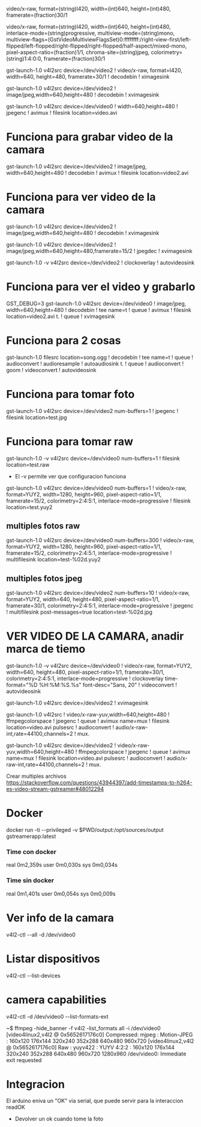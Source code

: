 video/x-raw, format=(string)I420, width=(int)640, height=(int)480, framerate=(fraction)30/1

video/x-raw, format=(string)I420, width=(int)640, height=(int)480, interlace-mode=(string)progressive, multiview-mode=(string)mono, multiview-flags=(GstVideoMultiviewFlagsSet)0:ffffffff:/right-view-first/left-flipped/left-flopped/right-flipped/right-flopped/half-aspect/mixed-mono, pixel-aspect-ratio=(fraction)1/1, chroma-site=(string)jpeg, colorimetry=(string)1:4:0:0, framerate=(fraction)30/1


gst-launch-1.0 v4l2src device=/dev/video2 ! video/x-raw, format=I420, width=640, height=480, framerate=30/1 ! decodebin ! ximagesink


gst-launch-1.0 v4l2src device=/dev/video2 ! image/jpeg,width=640,height=480 ! decodebin ! xvimagesink


gst-launch-1.0 v4l2src device=/dev/video0 ! width=640,height=480 ! jpegenc ! avimux ! filesink location=video.avi


# Funciona para grabar video de la camara
gst-launch-1.0 v4l2src device=/dev/video2 ! image/jpeg, width=640,height=480 ! decodebin ! avimux ! filesink location=video2.avi

# Funciona para ver video de la camara
gst-launch-1.0 v4l2src device=/dev/video2 ! image/jpeg,width=640,height=480 ! decodebin ! xvimagesink

gst-launch-1.0 v4l2src device=/dev/video2 ! image/jpeg,width=640,height=480,framerate=15/2 ! jpegdec ! xvimagesink

gst-launch-1.0 -v v4l2src device=/dev/video2 ! clockoverlay ! autovideosink

# Funciona para ver el video y grabarlo
GST_DEBUG=3 gst-launch-1.0 v4l2src device=/dev/video0 ! image/jpeg, width=640,height=480 ! decodebin ! tee name=t ! queue ! avimux ! filesink location=video2.avi t. ! queue ! xvimagesink

# Funciona para 2 cosas

gst-launch-1.0 filesrc location=song.ogg ! decodebin ! tee name=t ! queue ! audioconvert ! audioresample ! autoaudiosink t. ! queue ! audioconvert ! goom ! videoconvert ! autovideosink

# Funciona para tomar foto
gst-launch-1.0 v4l2src device=/dev/video2 num-buffers=1 ! jpegenc ! filesink location=test.jpg

# Funciona para tomar raw
gst-launch-1.0 -v v4l2src device=/dev/video0 num-buffers=1 ! filesink location=test.raw

* El -v permite ver que configuracion funciona

gst-launch-1.0 v4l2src device=/dev/video0 num-buffers=1 ! video/x-raw, format=YUY2, width=1280, height=960, pixel-aspect-ratio=1/1, framerate=15/2, colorimetry=2:4:5:1, interlace-mode=progressive ! filesink location=test.yuy2

## multiples fotos raw
gst-launch-1.0 v4l2src device=/dev/video0 num-buffers=300 ! video/x-raw, format=YUY2, width=1280, height=960, pixel-aspect-ratio=1/1, framerate=15/2, colorimetry=2:4:5:1, interlace-mode=progressive ! multifilesink location=test-%02d.yuy2

## multiples fotos jpeg
gst-launch-1.0 v4l2src device=/dev/video2 num-buffers=10 ! video/x-raw, format=YUY2, width=640, height=480, pixel-aspect-ratio=1/1, framerate=30/1, colorimetry=2:4:5:1, interlace-mode=progressive ! jpegenc ! multifilesink post-messages=true location=test-%02d.jpg

# VER VIDEO DE LA CAMARA, anadir marca de tiemo
gst-launch-1.0 -v v4l2src device=/dev/video0 ! video/x-raw, format=YUY2, width=640, height=480, pixel-aspect-ratio=1/1, framerate=30/1, colorimetry=2:4:5:1, interlace-mode=progressive ! clockoverlay time-format="%D %H:%M:%S.%s" font-desc=\"Sans, 20\" ! videoconvert ! autovideosink




gst-launch-1.0 v4l2src device=/dev/video2 ! xvimagesink

gst-launch-1.0 v4l2src ! video/x-raw-yuv,width=640,height=480 ! ffmpegcolorspace ! jpegenc ! queue ! avimux name=mux ! filesink location=video.avi pulsesrc ! audioconvert ! audio/x-raw-int,rate=44100,channels=2 ! mux.


gst-launch-1.0 v4l2src device=/dev/video2 ! video/x-raw-yuv,width=640,height=480 ! ffmpegcolorspace ! jpegenc ! queue ! avimux name=mux ! filesink location=video.avi pulsesrc ! audioconvert ! audio/x-raw-int,rate=44100,channels=2 ! mux.


Crear multiples archivos
https://stackoverflow.com/questions/43944397/add-timestamps-to-h264-es-video-stream-gstreamer#48012294



# Docker

docker run -ti --privileged -v $PWD/output:/opt/sources/output gstreamerapp:latest

### Time con docker
real    0m2,359s
user    0m0,030s
sys     0m0,034s

### Time sin docker
real    0m1,401s
user    0m0,054s
sys     0m0,009s


# Ver info de la camara
v4l2-ctl --all -d /dev/video0

# Listar dispositivos
v4l2-ctl --list-devices

# camera capabilities 


v4l2-ctl -d /dev/video0 --list-formats-ext



~$ ffmpeg -hide_banner -f v4l2 -list_formats all -i /dev/video0
[video4linux2,v4l2 @ 0x5652617176c0] Compressed:       mjpeg :          Motion-JPEG : 160x120 176x144 320x240 352x288 640x480 960x720
[video4linux2,v4l2 @ 0x5652617176c0] Raw       :     yuyv422 :           YUYV 4:2:2 : 160x120 176x144 320x240 352x288 640x480 960x720 1280x960
/dev/video0: Immediate exit requested



# Integracion

El arduino eniva un "OK" via serial, que puede servir para la interaccion
readOK

* Devolver un ok cuando tome la foto